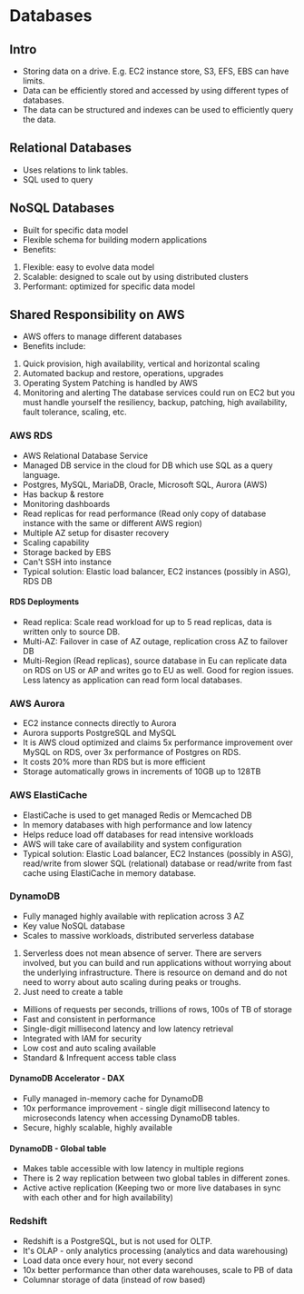 # Databases 

## Intro

* Storing data on a drive. E.g. EC2 instance store, S3, EFS, EBS can have limits. 
* Data can be efficiently stored and accessed by using different types of databases. 
* The data can be structured and indexes can be used to efficiently query the data.

## Relational Databases 
* Uses relations to link tables. 
* SQL used to query 

## NoSQL Databases
* Built for specific data model
* Flexible schema for building modern applications
* Benefits:
1. Flexible: easy to evolve data model
2. Scalable: designed to scale out by using distributed clusters
3. Performant: optimized for specific data model
 
## Shared Responsibility on AWS 
* AWS offers to manage different databases
* Benefits include:
1. Quick provision, high availability, vertical and horizontal scaling
2. Automated backup and restore, operations, upgrades
3. Operating System Patching is handled by AWS 
4. Monitoring and alerting
The database services could run on EC2 but you must handle yourself the resiliency, backup, patching, high availability, fault tolerance, scaling, etc. 

### AWS RDS 
* AWS Relational Database Service
* Managed DB service in the cloud for DB which use SQL as a query language. 
* Postgres, MySQL, MariaDB, Oracle, Microsoft SQL, Aurora (AWS)
* Has backup & restore 
* Monitoring dashboards
* Read replicas for read performance (Read only copy of database instance with the same or different AWS region)
* Multiple AZ setup for disaster recovery
* Scaling capability 
* Storage backed by EBS
* Can't SSH into instance 
* Typical solution: Elastic load balancer, EC2 instances (possibly in ASG), RDS DB

#### RDS Deployments
* Read replica: Scale read workload for up to 5 read replicas, data is written only to source DB.
* Multi-AZ: Failover in case of AZ outage, replication cross AZ to failover DB
* Multi-Region (Read replicas), source database in Eu can replicate data on RDS on US or AP and writes go to EU as well. Good for region issues. Less latency as application can read form local databases.

### AWS Aurora 
* EC2 instance connects directly to Aurora 
* Aurora supports PostgreSQL and MySQL 
* It is AWS cloud optimized and claims 5x performance improvement over MySQL on RDS, over 3x performance of Postgres on RDS.
* It costs 20% more than RDS but is more efficient
* Storage automatically grows in increments of 10GB up to 128TB

### AWS ElastiCache
* ElastiCache is used to get managed Redis or Memcached DB
* In memory databases with high performance and low latency 
* Helps reduce load off databases for read intensive workloads
* AWS will take care of availability and system configuration 
* Typical solution: Elastic Load balancer, EC2 Instances (possibly in ASG), read/write from slower SQL (relational) database or read/write from fast cache using ElastiCache in memory database. 

### DynamoDB 
* Fully managed highly available with replication across 3 AZ
* Key value NoSQL database 
* Scales to massive workloads, distributed serverless database 
1. Serverless does not mean absence of server. There are servers involved, but you can build and run applications without worrying about the underlying infrastructure. There is resource on demand and do not need to worry about auto scaling during peaks or troughs. 
2. Just need to create a table
* Millions of requests per seconds, trillions of rows, 100s of TB of storage
* Fast and consistent in performance
* Single-digit millisecond latency and low latency retrieval 
* Integrated with IAM for security 
* Low cost and auto scaling available
* Standard & Infrequent access table class

#### DynamoDB Accelerator - DAX 
* Fully managed in-memory cache for DynamoDB
* 10x performance improvement - single digit millisecond latency to microseconds latency when accessing DynamoDB tables. 
* Secure, highly scalable, highly available 

#### DynamoDB - Global table
* Makes table accessible with low latency in multiple regions
* There is 2 way replication between two global tables in different zones. 
* Active active replication (Keeping two or more live databases in sync with each other and for high availability)

### Redshift 
* Redshift is a PostgreSQL, but is not used for OLTP. 
* It's OLAP - only analytics processing (analytics and data warehousing)
* Load data once every hour, not every second 
* 10x better performance than other data warehouses, scale to PB of data
* Columnar storage of data (instead of row based)